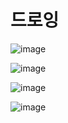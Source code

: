 드로잉 
======

![image](https://user-images.githubusercontent.com/30430227/149293741-27783fe9-acc9-469b-8919-8ac6c94b0059.png)

![image](https://user-images.githubusercontent.com/30430227/149293179-2cb90564-f2bb-4011-b125-2876c354d4be.png)

![image](https://user-images.githubusercontent.com/30430227/149293210-321753ea-d285-40fc-9ee1-8ec666a22e8d.png)

![image](https://user-images.githubusercontent.com/30430227/149293235-86be9452-d511-416e-913d-fa2d472c0912.png)
